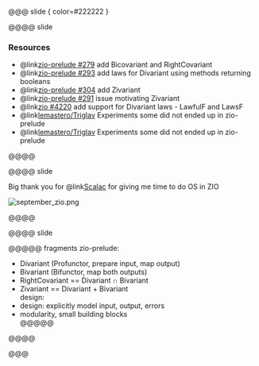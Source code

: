 @@@ slide { color=#222222 }

@@@@ slide

### Resources

* @link[zio-prelude #279](https://github.com/zio/zio-prelude/pull/279) add Bicovariant and RightCovariant 
* @link[zio-prelude #293](https://github.com/zio/zio-prelude/pull/293) add laws for Divariant using methods returning booleans
* @link[zio-prelude #304](https://github.com/zio/zio-prelude/pull/304) add Zivariant
* @link[zio-prelude #291](https://github.com/zio/zio-prelude/issues/291) issue motivating Zivariant
* @link[zio #4220](https://github.com/zio/zio/pull/4220) add support for Divariant laws - LawfulF and LawsF
* @link[lemastero/Triglav](https://github.com/lemastero/Triglav) Experiments some did not ended up in zio-prelude
* @link[lemastero/Triglav](https://github.com/lemastero/Triglav) Experiments some did not ended up in zio-prelude

@@@@

@@@@ slide

Big thank you for @link[Scalac](https://scalac.io/) for giving me time to do OS in ZIO

![september_zio.png](images/september_zio.png)

@@@@

@@@@ slide

@@@@@ fragments
zio-prelude:  
* Divariant (Profunctor, prepare input, map output)  
* Bivariant (Bifunctor, map both outputs)  
* RightCovariant == Divariant ∩ Bivariant  
* Zivariant == Divariant + Bivariant  
design:  
* design: explicitly model input, output, errors  
* modularity, small building blocks  
@@@@@

@@@@

@@@
